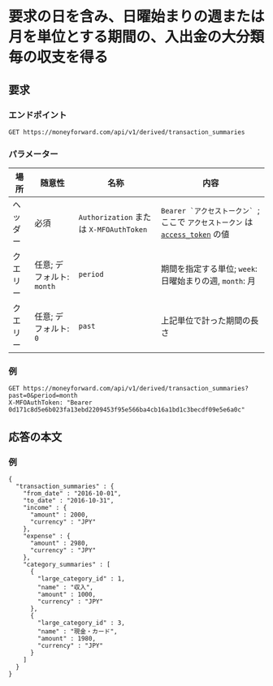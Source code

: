 # 要求の日を含み、日曜始まりの週または月を単位とする期間の、入出金の大分類毎の収支を得る

## 要求

### エンドポイント

```
GET https://moneyforward.com/api/v1/derived/transaction_summaries
```

### パラメーター

| 場所 | 随意性 | 名称 | 内容 |
| ---- | ---- | ---- | --- |
| ヘッダー | 必須 | `Authorization` または `X-MFOAuthToken` | ```Bearer `アクセストークン` ```; ここで `アクセストークン` は [`access_token`](token.md) の値 |
| クエリー | 任意; デフォルト: `month` | `period` | 期間を指定する単位; `week`: 日曜始まりの週, `month`: 月 |
| クエリー | 任意; デフォルト: `0` | `past` | 上記単位で計った期間の長さ |

### 例

```
GET https://moneyforward.com/api/v1/derived/transaction_summaries?past=0&period=month
X-MFOAuthToken: "Bearer 0d171c8d5e6b023fa13ebd2209453f95e566ba4cb16a1bd1c3becdf09e5e6a0c"
```

## 応答の本文

### 例

```
{
  "transaction_summaries" : {
    "from_date" : "2016-10-01",
    "to_date" : "2016-10-31",
    "income" : {
      "amount" : 2000,
      "currency" : "JPY"
    },
    "expense" : {
      "amount" : 2980,
      "currency" : "JPY"
    },
    "category_summaries" : [
      {
        "large_category_id" : 1,
        "name" : "収入",
        "amount" : 1000,
        "currency" : "JPY"
      },
      {
        "large_category_id" : 3,
        "name" : "現金・カード",
        "amount" : 1980,
        "currency" : "JPY"
      }
    ]
  }
}
```

